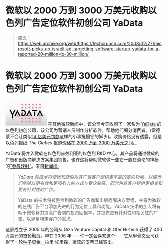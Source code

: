# 微软以 2000 万到 3000 万美元收购以色列广告定位软件初创公司 YaData

> 原文：<https://web.archive.org/web/https://techcrunch.com/2008/02/27/microsoft-picks-up-israeli-ad-targetting-software-startup-yadata-for-a-reported-20-million-to-30-million/>

# 微软以 2000 万到 3000 万美元收购以色列广告定位软件初创公司 YaData

[![yadata-logo.png](img/1dca61ca0409dc02991a3f1e4fa20b88.png)](https://web.archive.org/web/20230303052551/http://www.crunchbase.com/company/yadata) 在其他微软新闻中，该公司今天收购了一家名为 [YaData](https://web.archive.org/web/20230303052551/http://www.yadata.com/) 的以色列初创公司，该公司为营销人员制作分析软件，帮助他们细分消费者。(雷德蒙不会让类似[14 亿美元罚款](https://web.archive.org/web/20230303052551/https://techcrunch.com/2008/02/27/eu-to-microsoft-not-open-enough-imposes-13-billion-fine/)这样的小事拖慢它的脚步)。收购价格没有透露，但是以色列报纸 *The Globes* 报道[价格在 2000 万到 3000 万美元之间。](https://web.archive.org/web/20230303052551/http://globes-online.com/serveen/globes/docview.asp?did=1000315173&fid=942)

YaData 将并入微软在以色列赫兹利亚的以色列 R&D 中心，其产品将通过微软的广告和出版商解决方案集团销售。也许这将帮助微软做一些它一直在谈论的神秘的[“参与映射”](https://web.archive.org/web/20230303052551/https://techcrunch.com/2008/02/25/microsoft-tells-advertisers-engagement-is-more-important-than-clicks-but-is-vague-on-details/)。来自[新闻稿:](https://web.archive.org/web/20230303052551/http://www.yadata.com/index.aspx?id=2069)

> *YaData 的技术将使微软能够为其广告客户提供更丰富的定向功能，以便他们能够以更有效和更吸引人的方式与受众联系，同时为其客户提供更相关和更有针对性的广告。*
> 
> YaData 的技术将被整合到微软的广告商和出版商解决方案组，并将为微软的在线广告平台添加先进的行为定位工具和功能。YaData 技术的加入将有助于微软努力提高广告商的投资回报率，并提供更有针对性和相关性的广告，以满足特定客户的需求。

这家成立于 2005 年的公司从 Giza Venture Capital 和 Ofer Hi-tech 获得了 400 万美元的首轮融资。早在 2006 年——你一定会喜欢这个——它从甲骨文公司获得了一轮[种子资金。](https://web.archive.org/web/20230303052551/http://www.tmcnet.com/usubmit/2006/04/24/1603180.htm)拉里·埃里森，微软的支票已经寄出。